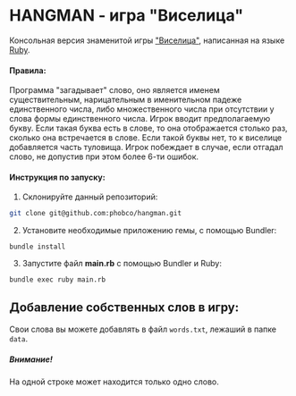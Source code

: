 # HANGMAN - игра "Виселица"
Консольная версия знаменитой игры ["Виселица"](https://ru.wikipedia.org/wiki/Виселица_(игра)), написанная на языке [Ruby](https://ru.wikipedia.org/wiki/Ruby).

#### Правила:

Программа "загадывает" слово, оно является именем существительным, нарицательным в именительном падеже единственного числа, либо множественного числа при отсутствии у слова формы единственного числа. Игрок вводит предполагаемую букву. Если такая буква есть в слове, то она отображается столько раз, сколько она встречается в слове. Если такой буквы нет, то к виселице добавляется часть туловища. Игрок побеждает в случае, если отгадал слово, не допустив при этом более 6-ти ошибок.

#### Инструкция по запуску:
1. Склонируйте данный репозиторий:
```bash
git clone git@github.com:phobco/hangman.git
```
2. Установите необходимые приложению гемы, с помощью Bundler:
```
bundle install
```
3. Запустите файл **main.rb** с помощью Bundler и Ruby:
```bash
bundle exec ruby main.rb
```
## Добавление собственных слов в игру:
Свои слова вы можете добавлять в файл `words.txt`, лежаший в папке `data`.

##### Внимание!
На одной строке может находится только одно слово.
